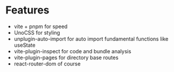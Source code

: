 # Features

- vite + pnpm for speed
- UnoCSS for styling
- unplugin-auto-import for auto import fundamental functions like useState
- vite-plugin-inspect for code and bundle analysis 
- vite-plugin-pages for directory base routes
- react-router-dom of course
